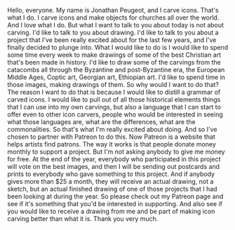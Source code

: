  Hello, everyone. My name is Jonathan Peugeot, and I carve icons. That's what I do. I carve icons and make objects for churches all over the world. And I love what I do. But what I want to talk to you about today is not about carving. I'd like to talk to you about drawing. I'd like to talk to you about a project that I've been really excited about for the last few years, and I've finally decided to plunge into. What I would like to do is I would like to spend some time every week to make drawings of some of the best Christian art that's been made in history. I'd like to draw some of the carvings from the catacombs all through the Byzantine and post-Byzantine era, the European Middle Ages, Coptic art, Georgian art, Ethiopian art. I'd like to spend time in those images, making drawings of them. So why would I want to do that? The reason I want to do that is because I would like to distill a grammar of carved icons. I would like to pull out of all those historical elements things that I can use into my own carvings, but also a language that I can start to offer even to other icon carvers, people who would be interested in seeing what those languages are, what are the differences, what are the commonalities. So that's what I'm really excited about doing. And so I've chosen to partner with Patreon to do this. Now Patreon is a website that helps artists find patrons. The way it works is that people donate money monthly to support a project. But I'm not asking anybody to give me money for free. At the end of the year, everybody who participated in this project will vote on the best images, and then I will be sending out postcards and prints to everybody who gave something to this project. And if anybody gives more than $25 a month, they will receive an actual drawing, not a sketch, but an actual finished drawing of one of those projects that I had been looking at during the year. So please check out my Patreon page and see if it's something that you'd be interested in supporting. And also see if you would like to receive a drawing from me and be part of making icon carving better than what it is. Thank you very much.